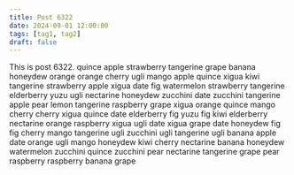 ```yaml
---
title: Post 6322
date: 2024-09-01 12:00:00
tags: [tag1, tag2]
draft: false
---
```

This is post 6322.
quince
apple
strawberry
tangerine
grape
banana
honeydew
orange
orange
cherry
ugli
mango
apple
quince
xigua
kiwi
tangerine
strawberry
apple
xigua
date
fig
watermelon
strawberry
tangerine
elderberry
yuzu
ugli
nectarine
honeydew
zucchini
date
zucchini
tangerine
apple
pear
lemon
tangerine
raspberry
grape
xigua
orange
quince
mango
cherry
cherry
xigua
quince
date
elderberry
fig
yuzu
fig
kiwi
elderberry
nectarine
orange
raspberry
xigua
ugli
date
xigua
grape
date
honeydew
fig
fig
cherry
mango
tangerine
ugli
zucchini
ugli
tangerine
ugli
banana
apple
date
orange
ugli
mango
honeydew
kiwi
cherry
nectarine
banana
honeydew
watermelon
zucchini
quince
zucchini
pear
nectarine
tangerine
grape
pear
raspberry
raspberry
banana
grape
